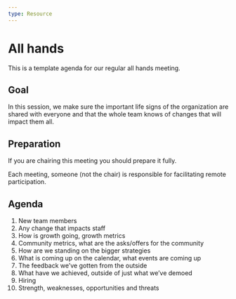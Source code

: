 ```yaml
---
type: Resource
---
```


# All hands

This is a template agenda for our regular all hands meeting.

## Goal

In this session, we make sure the important life signs of the organization are shared with everyone and that the whole team knows of changes that will impact them all.

## Preparation

If you are chairing this meeting you should prepare it fully.

Each meeting, someone (not the chair) is responsible for facilitating remote participation.

## Agenda

1. New team members
2. Any change that impacts staff
3. How is growth going, growth metrics
4. Community metrics, what are the asks/offers for the community
5. How are we standing on the bigger strategies
6. What is coming up on the calendar, what events are coming up
7. The feedback we’ve gotten from the outside
8. What have we achieved, outside of just what we’ve demoed
9. Hiring
10. Strength, weaknesses, opportunities and threats
